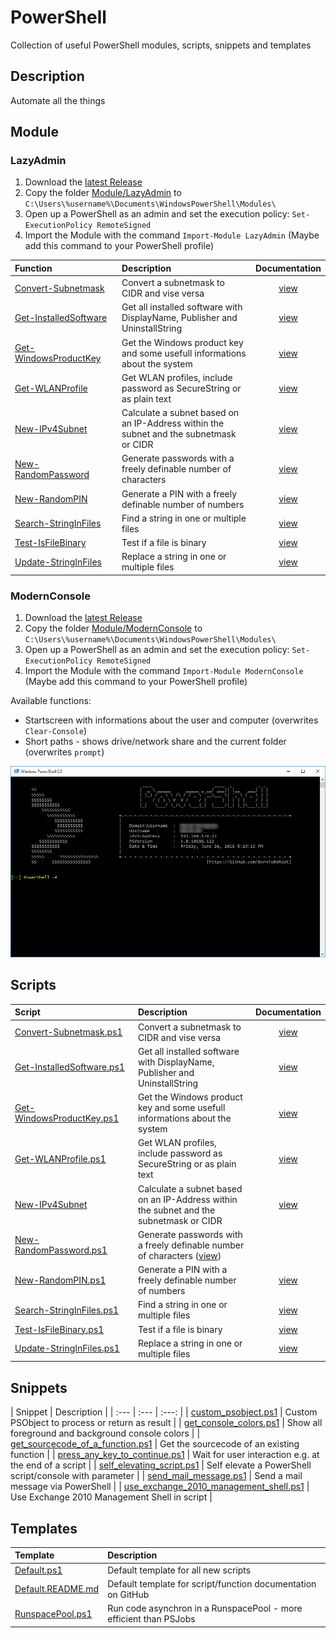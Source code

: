 # PowerShell
Collection of useful PowerShell modules, scripts, snippets and templates

## Description

Automate all the things

## Module

### LazyAdmin

1. Download the [latest Release](https://github.com/BornToBeRoot/PowerShell/releases/latest)
2. Copy the folder [Module/LazyAdmin](Module/LazyAdmin) to `C:\Users\%username%\Documents\WindowsPowerShell\Modules\`
3. Open up a PowerShell as an admin and set the execution policy: `Set-ExecutionPolicy RemoteSigned`
4. Import the Module with the command `Import-Module LazyAdmin` (Maybe add this command to your PowerShell profile) 

| Function&nbsp;&nbsp;&nbsp;&nbsp;&nbsp;&nbsp;&nbsp;&nbsp;&nbsp;&nbsp;&nbsp;&nbsp;&nbsp;&nbsp;&nbsp;&nbsp;&nbsp;&nbsp;&nbsp;&nbsp;&nbsp;&nbsp;&nbsp;&nbsp;&nbsp; | Description | Documentation | 
| :--- | :--- | :---: |
| [Convert-Subnetmask](Module/LazyAdmin/Convert-Subnetmask.ps1) | Convert a subnetmask to CIDR and vise versa | [view](Documentation/Convert-Subnetmask.README.md) |
| [Get-InstalledSoftware](Module/LazyAdmin/Get-InstalledSoftware.ps1) | Get all installed software with DisplayName, Publisher and UninstallString | [view](Documentation/Get-InstalledSoftware.README.md) |
| [Get-WindowsProductKey](Module/LazyAdmin/Get-WindowsProductKey.ps1) | Get the Windows product key and some usefull informations about the system | [view](Documentation/Get-WindowsProductKey.README.md) |
| [Get-WLANProfile](Module/LazyAdmin/Get-WLANProfile.ps1) | Get WLAN profiles, include password as SecureString or as plain text | [view ](Documentation/Get-WLANProfile.README.md) |
| [New-IPv4Subnet](Module/LazyAdmin/New-IPv4Subnet.ps1) | Calculate a subnet based on an IP-Address within the subnet and the subnetmask or CIDR | [view](Documentation/New-IPv4Subnet.README.md) |
| [New-RandomPassword](Module/LazyAdmin/New-RandomPassword.ps1) | Generate passwords with a freely definable number of characters | [view](Documentation/New-RandomPassword.README.md) |
| [New-RandomPIN](Module/LazyAdmin/New-RandomPIN.ps1) | Generate a PIN with a freely definable number of numbers | [view ](Documentation/New-RandomPIN.README.md) |
| [Search-StringInFiles](Module/LazyAdmin/Search-StringInFiles.ps1) | Find a string in one or multiple files | [view ](Documentation/Search-StringInFiles.README.md) |
| [Test-IsFileBinary](Module/LazyAdmin/Test-IsFileBinary.ps1) | Test if a file is binary | [view ](Documentation/Test-IsFileBinary.README.md) |
| [Update-StringInFiles](Module/LazyAdmin/Update-StringInFiles.ps1) | Replace a string in one or multiple files | [view ](Documentation/Update-StringInFiles.README.md)

### ModernConsole 

1. Download the [latest Release](https://github.com/BornToBeRoot/PowerShell/releases/latest) 
2. Copy the folder [Module/ModernConsole](Module/ModernConsole) to `C:\Users\%username%\Documents\WindowsPowerShell\Modules\`
3. Open up a PowerShell as an admin and set the execution policy: `Set-ExecutionPolicy RemoteSigned`
4. Import the Module with the command `Import-Module ModernConsole`  (Maybe add this command to your PowerShell profile)

Available functions:

* Startscreen with informations about the user and computer (overwrites `Clear-Console`)
* Short paths - shows drive/network share and the current folder (overwrites `prompt`)

![Screenshot](/Documentation/ModernConsole.png?raw=true)

## Scripts

| Script&nbsp;&nbsp;&nbsp;&nbsp;&nbsp;&nbsp;&nbsp;&nbsp;&nbsp;&nbsp;&nbsp;&nbsp;&nbsp;&nbsp;&nbsp;&nbsp;&nbsp;&nbsp;&nbsp;&nbsp;&nbsp;&nbsp;&nbsp;&nbsp;&nbsp;&nbsp;&nbsp;&nbsp;&nbsp;&nbsp;&nbsp;&nbsp;&nbsp;&nbsp;&nbsp;&nbsp;&nbsp; | Description | Documentation | 
| :--- | :--- | :---: |
| [Convert-Subnetmask.ps1](Scripts/Convert-Subnetmask.ps1) | Convert a subnetmask to CIDR and vise versa | [view ](Documentation/Convert-Subnetmask.README.md) |
| [Get-InstalledSoftware.ps1](Scripts/Get-InstalledSoftware.ps1) | Get all installed software with DisplayName, Publisher and UninstallString | [view](Documentation/Get-InstalledSoftware.README.md) |
| [Get-WindowsProductKey.ps1](Scripts/Get-WindowsProductKey.ps1) | Get the Windows product key and some usefull informations about the system | [view](Documentation/Get-WindowsProductKey.README.md) |
| [Get-WLANProfile.ps1](Scripts/Get-WLANProfile.ps1) | Get WLAN profiles, include password as SecureString or as plain text | [view ](Documentation/Get-WLANProfile.README.md)
| [New-IPv4Subnet](Scripts/New-IPv4Subnet.ps1) | Calculate a subnet based on an IP-Address within the subnet and the subnetmask or CIDR | [view](Documentation/New-IPv4Subnet.README.md) |
| [New-RandomPassword.ps1](Scripts/New-RandomPassword.ps1) | Generate passwords with a freely definable number of characters ([view](Documentation/New-RandomPassword.README.md))
| [New-RandomPIN.ps1](Scripts/New-RandomPIN.ps1) | Generate a PIN with a freely definable number of numbers | [view ](Documentation/New-RandomPIN.README.md) |
| [Search-StringInFiles.ps1](Scripts/Search-StringInFiles.ps1) | Find a string in one or multiple files | [view ](Documentation/Search-StringInFiles.README.md) |
| [Test-IsFileBinary.ps1](Scripts/Test-IsFileBinary.ps1) | Test if a file is binary | [view ](Documentation/Test-IsFileBinary.README.md) |
| [Update-StringInFiles.ps1](Scripts/Update-StringInFiles.ps1) | Replace a string in one or multiple files | [view ](Documentation/Update-StringInFiles.README.md) |

## Snippets

| Snippet | Description | 
| :--- | :--- | :---: |
| [custom_psobject.ps1](Snippets/custom_psobject.ps1) | Custom PSObject to process or return as result |
| [get_console_colors.ps1](Snippets/get_console_colors.ps1) | Show all foreground and background console colors |
| [get_sourcecode_of_a_function.ps1](Snippets/get_sourcecode_of_a_function.ps1) | Get the sourcecode of an existing function | 
| [press_any_key_to_continue.ps1](Snippets/press_any_key_to_continue.ps1) | Wait for user interaction e.g. at the end of a script | 
| [self_elevating_script.ps1](Snippets/self_elevating_script.ps1) | Self elevate a PowerShell script/console with parameter |
| [send_mail_message.ps1](Snippets/send_mail_message.ps1) | Send a mail message via PowerShell |
| [use_exchange_2010_management_shell.ps1](Snippets/use_exchange_2010_management_shell.ps1) | Use Exchange 2010 Management Shell in script |

## Templates

| Template | Description |
| :--- | :--- |
| [Default.ps1](Templates/Default.ps1) | Default template for all new scripts |
| [Default.README.md](Templates/Default.README.md) | Default template for script/function documentation on GitHub |
| [RunspacePool.ps1](Templates/RunspacePool.ps1) | Run code asynchron in a RunspacePool - more efficient than PSJobs |
